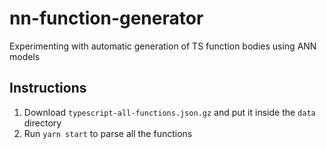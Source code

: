 # nn-function-generator

Experimenting with automatic generation of TS function bodies using ANN models

## Instructions

1. Download `typescript-all-functions.json.gz` and put it inside the `data` directory
2. Run `yarn start` to parse all the functions
